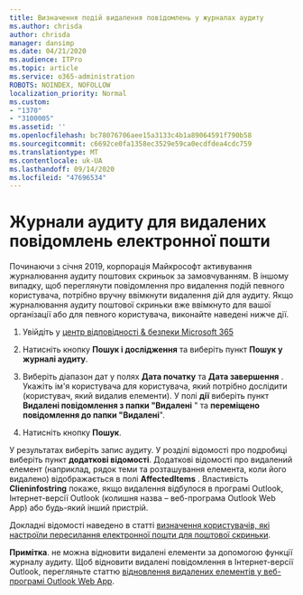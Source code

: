 ```yaml
---
title: Визначення подій видалення повідомлень у журналах аудиту
ms.author: chrisda
author: chrisda
manager: dansimp
ms.date: 04/21/2020
ms.audience: ITPro
ms.topic: article
ms.service: o365-administration
ROBOTS: NOINDEX, NOFOLLOW
localization_priority: Normal
ms.custom:
- "1370"
- "3100005"
ms.assetid: ''
ms.openlocfilehash: bc78076706aee15a3133c4b1a89064591f790b58
ms.sourcegitcommit: c6692ce0fa1358ec3529e59ca0ecdfdea4cdc759
ms.translationtype: MT
ms.contentlocale: uk-UA
ms.lasthandoff: 09/14/2020
ms.locfileid: "47696534"
---
```

# <a name="audit-logs-for-deleted-email-messages"></a>Журнали аудиту для видалених повідомлень електронної пошти

Починаючи з січня 2019, корпорація Майкрософт активування журналювання аудиту поштових скриньок за замовчуванням. В іншому випадку, щоб переглянути повідомлення про видалення подій певного користувача, потрібно вручну ввімкнути видалення дій для аудиту. Якщо журналювання аудиту поштової скриньки вже ввімкнуто для вашої організації або для певного користувача, виконайте наведені нижче дії.

1. Увійдіть у [центр відповідності & безпеки Microsoft 365](https://protection.office.com/)

2. Натисніть кнопку **Пошук і дослідження** та виберіть пункт **Пошук у журналі аудиту**.

3. Виберіть діапазон дат у полях **Дата початку** та **Дата завершення** . Укажіть ім'я користувача для користувача, який потрібно дослідити (користувач, який видалив елементи). У полі **дії** виберіть пункт **Видалені повідомлення з папки "Видалені** " та **переміщено повідомлення до папки "Видалені**".

4. Натисніть кнопку **Пошук**.

У результатах виберіть запис аудиту. У розділі відомості про подробиці виберіть пункт **додаткові відомості**. Додаткові відомості про видалений елемент (наприклад, рядок теми та розташування елемента, коли його видалено) відображається в полі **AffectedItems** . Властивість **Clieninfostring** покаже, якщо видалення відбулося в програмі Outlook, Інтернет-версії Outlook (колишня назва – веб-програма Outlook Web App) або будь-який інший пристрій.

Докладні відомості наведено в статті [визначення користувачів, які настроїли пересилання електронної пошти для поштової скриньки](https://docs.microsoft.com/microsoft-365/compliance/auditing-troubleshooting-scenarios#determine-if-a-user-deleted-email-items).

**Примітка**. не можна відновити видалені елементи за допомогою функції журналу аудиту. Щоб відновити видалені повідомлення в Інтернет-версії Outlook, перегляньте статтю [відновлення видалених елементів у веб-програмі Outlook Web App](https://support.office.com/article/C3D8FC15-EEEF-4F1C-81DF-E27964B7EDD4).

